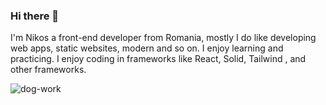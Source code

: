 ### Hi there 👋


I'm Nikos a front-end developer from Romania, mostly I do like developing web apps, static websites, modern and so on. I enjoy learning and practicing.
I enjoy coding in frameworks like React, Solid, Tailwind , and other frameworks.




![dog-work](https://github.com/N1kos9/N1kos9/assets/139173199/44139b4b-8fb6-4a04-a3cb-e4109d765324)

